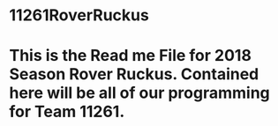 # 11261RoverRuckus

# This is the Read me File for 2018 Season Rover Ruckus. Contained here will be all of our programming for Team 11261.
